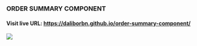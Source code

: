 ### ORDER SUMMARY COMPONENT
#### Visit live URL: https://daliborbn.github.io/order-summary-component/
<a href="https://daliborbn.github.io/order-summary-component/"><img src="https://user-images.githubusercontent.com/109923493/217356459-24b5bb56-b41f-459b-9f1e-c37fdd62801b.jpg"></a>

